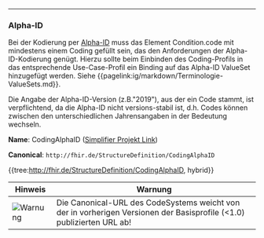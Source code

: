 ----
### Alpha-ID

Bei der Kodierung per [Alpha-ID](https://www.bfarm.de/DE/Kodiersysteme/Terminologien/Alpha-ID-SE/_node.html) muss das Element Condition.code mit mindestens einem Coding gefüllt sein, das den Anforderungen der Alpha-ID-Kodierung genügt. Hierzu sollte beim Einbinden des Coding-Profils in das entsprechende Use-Case-Profil ein Binding auf das Alpha-ID ValueSet hinzugefügt werden. Siehe {{pagelink:ig/markdown/Terminologie-ValueSets.md}}.

Die Angabe der Alpha-ID-Version (z.B."2019"), aus der ein Code stammt, ist verpflichtend, da die Alpha-ID nicht versions-stabil ist, d.h. Codes können zwischen den unterschiedlichen Jahrensangaben in der Bedeutung wechseln.

**Name**: CodingAlphaID ([Simplifier Projekt Link](https://simplifier.net/resolve?canonical=http://fhir.de/StructureDefinition/CodingAlphaID&scope=de.basisprofil.r4@1.5.0))

**Canonical**: `http://fhir.de/StructureDefinition/CodingAlphaID`

{{tree:http://fhir.de/StructureDefinition/CodingAlphaID, hybrid}}

| Hinweis | Warnung |
|---------|---------------------|
|![Warnung](https://wiki.hl7.de/images/thumb/Attention_icon.svg/100px-Attention_icon.svg.png)| Die Canonical-URL des CodeSystems weicht von der in vorherigen Versionen der Basisprofile (<1.0) publizierten URL ab! |